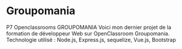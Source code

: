 # Groupomania
P7 Openclassrooms GROUPOMANIA
Voici mon dernier projet de la formation de développeur Web sur OpenClassroom
Groupomania.
Technologie utilisé :
Node.js, Express.js, sequelize, Vue.js, Bootstrap
